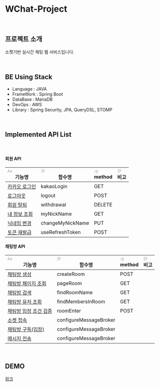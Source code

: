 # WChat-Project

<br/>

## 프로젝트 소개

소켓기반 실시간 채팅 웹 서비스입니다.

<br/>

## BE Using Stack

- Language : JAVA
- FrameWork : Spring Boot
- DataBase : MariaDB
- DevOps : AWS
- Library : Spring Security, JPA, QueryDSL, STOMP

<br/>

## Implemented API List

<article id="95c1e33c-7ff9-4d5b-afdd-19eefea96848" class="page sans"><header><h1 class="page-title"></h1><p class="page-description"></p></header><div class="page-body"><div id="523e8533-59b7-4884-bedd-f46454f132cc" class="collection-content"><h4 class="collection-title">회원 API</h4><table class="collection-content"><thead><tr><th><span class="icon property-icon"><svg viewBox="0 0 16 16" style="width:14px;height:14px;display:block;fill:rgba(55, 53, 47, 0.45);flex-shrink:0;-webkit-backface-visibility:hidden" class="typesTitle"><path d="M0.637695 13.1914C1.0957 13.1914 1.32812 13 1.47852 12.5215L2.24414 10.3887H6.14746L6.90625 12.5215C7.05664 13 7.2959 13.1914 7.74707 13.1914C8.22559 13.1914 8.5332 12.9043 8.5332 12.4531C8.5332 12.2891 8.50586 12.1523 8.44434 11.9678L5.41602 3.79199C5.2041 3.21777 4.82129 2.9375 4.19922 2.9375C3.60449 2.9375 3.21484 3.21777 3.0166 3.78516L-0.0322266 12.002C-0.09375 12.1797 -0.121094 12.3232 -0.121094 12.4668C-0.121094 12.918 0.166016 13.1914 0.637695 13.1914ZM2.63379 9.12402L4.17871 4.68066H4.21973L5.76465 9.12402H2.63379ZM12.2793 13.2324C13.3115 13.2324 14.2891 12.6787 14.7129 11.8037H14.7402V12.5762C14.7471 12.9863 15.0273 13.2393 15.4238 13.2393C15.834 13.2393 16.1143 12.9795 16.1143 12.5215V8.00977C16.1143 6.49902 14.9658 5.52148 13.1543 5.52148C11.7666 5.52148 10.6592 6.08887 10.2695 6.99121C10.1943 7.15527 10.1533 7.3125 10.1533 7.46289C10.1533 7.81152 10.4062 8.04395 10.7686 8.04395C11.0215 8.04395 11.2129 7.94824 11.3496 7.73633C11.7529 6.99121 12.2861 6.65625 13.1064 6.65625C14.0977 6.65625 14.6992 7.20996 14.6992 8.1123V8.67285L12.5664 8.7959C10.7686 8.8916 9.77734 9.69824 9.77734 11.0107C9.77734 12.3369 10.8096 13.2324 12.2793 13.2324ZM12.6621 12.1387C11.8008 12.1387 11.2129 11.667 11.2129 10.9561C11.2129 10.2725 11.7598 9.82129 12.7578 9.75977L14.6992 9.62988V10.3203C14.6992 11.3457 13.7969 12.1387 12.6621 12.1387Z"></path></svg></span>기능명</th><th><span class="icon property-icon"><svg viewBox="0 0 16 16" style="width:14px;height:14px;display:block;fill:rgba(55, 53, 47, 0.45);flex-shrink:0;-webkit-backface-visibility:hidden" class="typesText"><path d="M1.56738 3.25879H14.4258C14.7676 3.25879 15.0479 2.97852 15.0479 2.63672C15.0479 2.29492 14.7744 2.02148 14.4258 2.02148H1.56738C1.21875 2.02148 0.952148 2.29492 0.952148 2.63672C0.952148 2.97852 1.22559 3.25879 1.56738 3.25879ZM1.56738 6.84082H14.4258C14.7676 6.84082 15.0479 6.56055 15.0479 6.21875C15.0479 5.87695 14.7744 5.60352 14.4258 5.60352H1.56738C1.21875 5.60352 0.952148 5.87695 0.952148 6.21875C0.952148 6.56055 1.22559 6.84082 1.56738 6.84082ZM1.56738 10.4229H14.4258C14.7676 10.4229 15.0479 10.1426 15.0479 9.80078C15.0479 9.45898 14.7744 9.18555 14.4258 9.18555H1.56738C1.21875 9.18555 0.952148 9.45898 0.952148 9.80078C0.952148 10.1426 1.22559 10.4229 1.56738 10.4229ZM1.56738 14.0049H8.75879C9.10059 14.0049 9.38086 13.7246 9.38086 13.3828C9.38086 13.041 9.10742 12.7676 8.75879 12.7676H1.56738C1.21875 12.7676 0.952148 13.041 0.952148 13.3828C0.952148 13.7246 1.22559 14.0049 1.56738 14.0049Z"></path></svg></span>함수명</th><th><span class="icon property-icon"><svg viewBox="0 0 16 16" style="width:14px;height:14px;display:block;fill:rgba(55, 53, 47, 0.45);flex-shrink:0;-webkit-backface-visibility:hidden" class="typesMultipleSelect"><path d="M1.91602 4.83789C2.44238 4.83789 2.87305 4.40723 2.87305 3.87402C2.87305 3.34766 2.44238 2.91699 1.91602 2.91699C1.38281 2.91699 0.952148 3.34766 0.952148 3.87402C0.952148 4.40723 1.38281 4.83789 1.91602 4.83789ZM5.1084 4.52344H14.3984C14.7607 4.52344 15.0479 4.23633 15.0479 3.87402C15.0479 3.51172 14.7607 3.22461 14.3984 3.22461H5.1084C4.74609 3.22461 4.45898 3.51172 4.45898 3.87402C4.45898 4.23633 4.74609 4.52344 5.1084 4.52344ZM1.91602 9.03516C2.44238 9.03516 2.87305 8.60449 2.87305 8.07129C2.87305 7.54492 2.44238 7.11426 1.91602 7.11426C1.38281 7.11426 0.952148 7.54492 0.952148 8.07129C0.952148 8.60449 1.38281 9.03516 1.91602 9.03516ZM5.1084 8.7207H14.3984C14.7607 8.7207 15.0479 8.43359 15.0479 8.07129C15.0479 7.70898 14.7607 7.42188 14.3984 7.42188H5.1084C4.74609 7.42188 4.45898 7.70898 4.45898 8.07129C4.45898 8.43359 4.74609 8.7207 5.1084 8.7207ZM1.91602 13.2324C2.44238 13.2324 2.87305 12.8018 2.87305 12.2686C2.87305 11.7422 2.44238 11.3115 1.91602 11.3115C1.38281 11.3115 0.952148 11.7422 0.952148 12.2686C0.952148 12.8018 1.38281 13.2324 1.91602 13.2324ZM5.1084 12.918H14.3984C14.7607 12.918 15.0479 12.6309 15.0479 12.2686C15.0479 11.9062 14.7607 11.6191 14.3984 11.6191H5.1084C4.74609 11.6191 4.45898 11.9062 4.45898 12.2686C4.45898 12.6309 4.74609 12.918 5.1084 12.918Z"></path></svg></span>method</th><th><span class="icon property-icon"><svg viewBox="0 0 16 16" style="width:14px;height:14px;display:block;fill:rgba(55, 53, 47, 0.45);flex-shrink:0;-webkit-backface-visibility:hidden" class="typesText"><path d="M1.56738 3.25879H14.4258C14.7676 3.25879 15.0479 2.97852 15.0479 2.63672C15.0479 2.29492 14.7744 2.02148 14.4258 2.02148H1.56738C1.21875 2.02148 0.952148 2.29492 0.952148 2.63672C0.952148 2.97852 1.22559 3.25879 1.56738 3.25879ZM1.56738 6.84082H14.4258C14.7676 6.84082 15.0479 6.56055 15.0479 6.21875C15.0479 5.87695 14.7744 5.60352 14.4258 5.60352H1.56738C1.21875 5.60352 0.952148 5.87695 0.952148 6.21875C0.952148 6.56055 1.22559 6.84082 1.56738 6.84082ZM1.56738 10.4229H14.4258C14.7676 10.4229 15.0479 10.1426 15.0479 9.80078C15.0479 9.45898 14.7744 9.18555 14.4258 9.18555H1.56738C1.21875 9.18555 0.952148 9.45898 0.952148 9.80078C0.952148 10.1426 1.22559 10.4229 1.56738 10.4229ZM1.56738 14.0049H8.75879C9.10059 14.0049 9.38086 13.7246 9.38086 13.3828C9.38086 13.041 9.10742 12.7676 8.75879 12.7676H1.56738C1.21875 12.7676 0.952148 13.041 0.952148 13.3828C0.952148 13.7246 1.22559 14.0049 1.56738 14.0049Z"></path></svg></span>비고</th></tr></thead><tbody><tr id="a59683c0-ee3b-47eb-b1f3-5d5247bb7e4e"><td class="cell-title"><a href="%E1%84%8C%E1%85%A6%E1%84%86%E1%85%A9%E1%86%A8%20%E1%84%8B%E1%85%A5%E1%86%B9%E1%84%8B%E1%85%B3%E1%86%B7%2095c1e33c7ff94d5bafdd19eefea96848/%E1%84%92%E1%85%AC%E1%84%8B%E1%85%AF%E1%86%AB%20API%20523e853359b74884beddf46454f132cc/%E1%84%8F%E1%85%A1%E1%84%8F%E1%85%A1%E1%84%8B%E1%85%A9%20%E1%84%85%E1%85%A9%E1%84%80%E1%85%B3%E1%84%8B%E1%85%B5%E1%86%AB%20a59683c0ee3b47ebb1f35d5247bb7e4e.html">카카오 로그인</a></td><td class="cell-:RmV">kakaoLogin</td><td class="cell-MLtF"><span class="selected-value select-value-color-blue">GET</span></td><td class="cell-nxQS"></td></tr><tr id="839af4f6-1b79-4c49-9267-c870a865b6a5"><td class="cell-title"><a href="%E1%84%8C%E1%85%A6%E1%84%86%E1%85%A9%E1%86%A8%20%E1%84%8B%E1%85%A5%E1%86%B9%E1%84%8B%E1%85%B3%E1%86%B7%2095c1e33c7ff94d5bafdd19eefea96848/%E1%84%92%E1%85%AC%E1%84%8B%E1%85%AF%E1%86%AB%20API%20523e853359b74884beddf46454f132cc/%E1%84%85%E1%85%A9%E1%84%80%E1%85%B3%E1%84%8B%E1%85%A1%E1%84%8B%E1%85%AE%E1%86%BA%20839af4f61b794c499267c870a865b6a5.html">로그아웃</a></td><td class="cell-:RmV">logout</td><td class="cell-MLtF"><span class="selected-value select-value-color-green">POST</span></td><td class="cell-nxQS"></td></tr><tr id="b8a6e9d9-d165-42fe-8bf7-e74daf4b540c"><td class="cell-title"><a href="%E1%84%8C%E1%85%A6%E1%84%86%E1%85%A9%E1%86%A8%20%E1%84%8B%E1%85%A5%E1%86%B9%E1%84%8B%E1%85%B3%E1%86%B7%2095c1e33c7ff94d5bafdd19eefea96848/%E1%84%92%E1%85%AC%E1%84%8B%E1%85%AF%E1%86%AB%20API%20523e853359b74884beddf46454f132cc/%E1%84%92%E1%85%AC%E1%84%8B%E1%85%AF%E1%86%AB%20%E1%84%90%E1%85%A1%E1%86%AF%E1%84%90%E1%85%AC%20b8a6e9d9d16542fe8bf7e74daf4b540c.html">회원 탈퇴</a></td><td class="cell-:RmV">withdrawal</td><td class="cell-MLtF"><span class="selected-value select-value-color-pink">DELETE</span></td><td class="cell-nxQS"></td></tr><tr id="3d5a2fb3-af59-45d2-bbcc-442497fa044f"><td class="cell-title"><a href="%E1%84%8C%E1%85%A6%E1%84%86%E1%85%A9%E1%86%A8%20%E1%84%8B%E1%85%A5%E1%86%B9%E1%84%8B%E1%85%B3%E1%86%B7%2095c1e33c7ff94d5bafdd19eefea96848/%E1%84%92%E1%85%AC%E1%84%8B%E1%85%AF%E1%86%AB%20API%20523e853359b74884beddf46454f132cc/%E1%84%82%E1%85%A2%20%E1%84%8C%E1%85%A5%E1%86%BC%E1%84%87%E1%85%A9%20%E1%84%8C%E1%85%A9%E1%84%92%E1%85%AC%203d5a2fb3af5945d2bbcc442497fa044f.html">내 정보 조회</a></td><td class="cell-:RmV">myNickName</td><td class="cell-MLtF"><span class="selected-value select-value-color-blue">GET</span></td><td class="cell-nxQS"></td></tr><tr id="5460f0f2-9cd3-4c09-a5bf-b531ff169b2d"><td class="cell-title"><a href="%E1%84%8C%E1%85%A6%E1%84%86%E1%85%A9%E1%86%A8%20%E1%84%8B%E1%85%A5%E1%86%B9%E1%84%8B%E1%85%B3%E1%86%B7%2095c1e33c7ff94d5bafdd19eefea96848/%E1%84%92%E1%85%AC%E1%84%8B%E1%85%AF%E1%86%AB%20API%20523e853359b74884beddf46454f132cc/%E1%84%82%E1%85%B5%E1%86%A8%E1%84%82%E1%85%A6%E1%84%8B%E1%85%B5%E1%86%B7%20%E1%84%87%E1%85%A7%E1%86%AB%E1%84%80%E1%85%A7%E1%86%BC%205460f0f29cd34c09a5bfb531ff169b2d.html">닉네임 변경</a></td><td class="cell-:RmV">changeMyNickName</td><td class="cell-MLtF"><span class="selected-value select-value-color-orange">PUT</span></td><td class="cell-nxQS"></td></tr><tr id="99abfbc5-bc0f-4b5e-889e-de8b4385edb0"><td class="cell-title"><a href="%E1%84%8C%E1%85%A6%E1%84%86%E1%85%A9%E1%86%A8%20%E1%84%8B%E1%85%A5%E1%86%B9%E1%84%8B%E1%85%B3%E1%86%B7%2095c1e33c7ff94d5bafdd19eefea96848/%E1%84%92%E1%85%AC%E1%84%8B%E1%85%AF%E1%86%AB%20API%20523e853359b74884beddf46454f132cc/%E1%84%90%E1%85%A9%E1%84%8F%E1%85%B3%E1%86%AB%20%E1%84%8C%E1%85%A2%E1%84%87%E1%85%A1%E1%86%AF%E1%84%80%E1%85%B3%E1%86%B8%2099abfbc5bc0f4b5e889ede8b4385edb0.html">토큰 재발급</a></td><td class="cell-:RmV">useRefreshToken</td><td class="cell-MLtF"><span class="selected-value select-value-color-green">POST</span></td><td class="cell-nxQS"></td></tr></tbody></table></div><div id="d552484a-dae2-4447-a8a8-0c44b76373bd" class="collection-content"><h4 class="collection-title">채팅방 API</h4><table class="collection-content"><thead><tr><th><span class="icon property-icon"><svg viewBox="0 0 16 16" style="width:14px;height:14px;display:block;fill:rgba(55, 53, 47, 0.45);flex-shrink:0;-webkit-backface-visibility:hidden" class="typesTitle"><path d="M0.637695 13.1914C1.0957 13.1914 1.32812 13 1.47852 12.5215L2.24414 10.3887H6.14746L6.90625 12.5215C7.05664 13 7.2959 13.1914 7.74707 13.1914C8.22559 13.1914 8.5332 12.9043 8.5332 12.4531C8.5332 12.2891 8.50586 12.1523 8.44434 11.9678L5.41602 3.79199C5.2041 3.21777 4.82129 2.9375 4.19922 2.9375C3.60449 2.9375 3.21484 3.21777 3.0166 3.78516L-0.0322266 12.002C-0.09375 12.1797 -0.121094 12.3232 -0.121094 12.4668C-0.121094 12.918 0.166016 13.1914 0.637695 13.1914ZM2.63379 9.12402L4.17871 4.68066H4.21973L5.76465 9.12402H2.63379ZM12.2793 13.2324C13.3115 13.2324 14.2891 12.6787 14.7129 11.8037H14.7402V12.5762C14.7471 12.9863 15.0273 13.2393 15.4238 13.2393C15.834 13.2393 16.1143 12.9795 16.1143 12.5215V8.00977C16.1143 6.49902 14.9658 5.52148 13.1543 5.52148C11.7666 5.52148 10.6592 6.08887 10.2695 6.99121C10.1943 7.15527 10.1533 7.3125 10.1533 7.46289C10.1533 7.81152 10.4062 8.04395 10.7686 8.04395C11.0215 8.04395 11.2129 7.94824 11.3496 7.73633C11.7529 6.99121 12.2861 6.65625 13.1064 6.65625C14.0977 6.65625 14.6992 7.20996 14.6992 8.1123V8.67285L12.5664 8.7959C10.7686 8.8916 9.77734 9.69824 9.77734 11.0107C9.77734 12.3369 10.8096 13.2324 12.2793 13.2324ZM12.6621 12.1387C11.8008 12.1387 11.2129 11.667 11.2129 10.9561C11.2129 10.2725 11.7598 9.82129 12.7578 9.75977L14.6992 9.62988V10.3203C14.6992 11.3457 13.7969 12.1387 12.6621 12.1387Z"></path></svg></span>기능명</th><th><span class="icon property-icon"><svg viewBox="0 0 16 16" style="width:14px;height:14px;display:block;fill:rgba(55, 53, 47, 0.45);flex-shrink:0;-webkit-backface-visibility:hidden" class="typesText"><path d="M1.56738 3.25879H14.4258C14.7676 3.25879 15.0479 2.97852 15.0479 2.63672C15.0479 2.29492 14.7744 2.02148 14.4258 2.02148H1.56738C1.21875 2.02148 0.952148 2.29492 0.952148 2.63672C0.952148 2.97852 1.22559 3.25879 1.56738 3.25879ZM1.56738 6.84082H14.4258C14.7676 6.84082 15.0479 6.56055 15.0479 6.21875C15.0479 5.87695 14.7744 5.60352 14.4258 5.60352H1.56738C1.21875 5.60352 0.952148 5.87695 0.952148 6.21875C0.952148 6.56055 1.22559 6.84082 1.56738 6.84082ZM1.56738 10.4229H14.4258C14.7676 10.4229 15.0479 10.1426 15.0479 9.80078C15.0479 9.45898 14.7744 9.18555 14.4258 9.18555H1.56738C1.21875 9.18555 0.952148 9.45898 0.952148 9.80078C0.952148 10.1426 1.22559 10.4229 1.56738 10.4229ZM1.56738 14.0049H8.75879C9.10059 14.0049 9.38086 13.7246 9.38086 13.3828C9.38086 13.041 9.10742 12.7676 8.75879 12.7676H1.56738C1.21875 12.7676 0.952148 13.041 0.952148 13.3828C0.952148 13.7246 1.22559 14.0049 1.56738 14.0049Z"></path></svg></span>함수명</th><th><span class="icon property-icon"><svg viewBox="0 0 16 16" style="width:14px;height:14px;display:block;fill:rgba(55, 53, 47, 0.45);flex-shrink:0;-webkit-backface-visibility:hidden" class="typesMultipleSelect"><path d="M1.91602 4.83789C2.44238 4.83789 2.87305 4.40723 2.87305 3.87402C2.87305 3.34766 2.44238 2.91699 1.91602 2.91699C1.38281 2.91699 0.952148 3.34766 0.952148 3.87402C0.952148 4.40723 1.38281 4.83789 1.91602 4.83789ZM5.1084 4.52344H14.3984C14.7607 4.52344 15.0479 4.23633 15.0479 3.87402C15.0479 3.51172 14.7607 3.22461 14.3984 3.22461H5.1084C4.74609 3.22461 4.45898 3.51172 4.45898 3.87402C4.45898 4.23633 4.74609 4.52344 5.1084 4.52344ZM1.91602 9.03516C2.44238 9.03516 2.87305 8.60449 2.87305 8.07129C2.87305 7.54492 2.44238 7.11426 1.91602 7.11426C1.38281 7.11426 0.952148 7.54492 0.952148 8.07129C0.952148 8.60449 1.38281 9.03516 1.91602 9.03516ZM5.1084 8.7207H14.3984C14.7607 8.7207 15.0479 8.43359 15.0479 8.07129C15.0479 7.70898 14.7607 7.42188 14.3984 7.42188H5.1084C4.74609 7.42188 4.45898 7.70898 4.45898 8.07129C4.45898 8.43359 4.74609 8.7207 5.1084 8.7207ZM1.91602 13.2324C2.44238 13.2324 2.87305 12.8018 2.87305 12.2686C2.87305 11.7422 2.44238 11.3115 1.91602 11.3115C1.38281 11.3115 0.952148 11.7422 0.952148 12.2686C0.952148 12.8018 1.38281 13.2324 1.91602 13.2324ZM5.1084 12.918H14.3984C14.7607 12.918 15.0479 12.6309 15.0479 12.2686C15.0479 11.9062 14.7607 11.6191 14.3984 11.6191H5.1084C4.74609 11.6191 4.45898 11.9062 4.45898 12.2686C4.45898 12.6309 4.74609 12.918 5.1084 12.918Z"></path></svg></span>method</th><th><span class="icon property-icon"><svg viewBox="0 0 16 16" style="width:14px;height:14px;display:block;fill:rgba(55, 53, 47, 0.45);flex-shrink:0;-webkit-backface-visibility:hidden" class="typesText"><path d="M1.56738 3.25879H14.4258C14.7676 3.25879 15.0479 2.97852 15.0479 2.63672C15.0479 2.29492 14.7744 2.02148 14.4258 2.02148H1.56738C1.21875 2.02148 0.952148 2.29492 0.952148 2.63672C0.952148 2.97852 1.22559 3.25879 1.56738 3.25879ZM1.56738 6.84082H14.4258C14.7676 6.84082 15.0479 6.56055 15.0479 6.21875C15.0479 5.87695 14.7744 5.60352 14.4258 5.60352H1.56738C1.21875 5.60352 0.952148 5.87695 0.952148 6.21875C0.952148 6.56055 1.22559 6.84082 1.56738 6.84082ZM1.56738 10.4229H14.4258C14.7676 10.4229 15.0479 10.1426 15.0479 9.80078C15.0479 9.45898 14.7744 9.18555 14.4258 9.18555H1.56738C1.21875 9.18555 0.952148 9.45898 0.952148 9.80078C0.952148 10.1426 1.22559 10.4229 1.56738 10.4229ZM1.56738 14.0049H8.75879C9.10059 14.0049 9.38086 13.7246 9.38086 13.3828C9.38086 13.041 9.10742 12.7676 8.75879 12.7676H1.56738C1.21875 12.7676 0.952148 13.041 0.952148 13.3828C0.952148 13.7246 1.22559 14.0049 1.56738 14.0049Z"></path></svg></span>비고</th></tr></thead><tbody><tr id="025f5fbd-d4c7-46ee-a006-58aaccff1126"><td class="cell-title"><a href="%E1%84%8C%E1%85%A6%E1%84%86%E1%85%A9%E1%86%A8%20%E1%84%8B%E1%85%A5%E1%86%B9%E1%84%8B%E1%85%B3%E1%86%B7%2095c1e33c7ff94d5bafdd19eefea96848/%E1%84%8E%E1%85%A2%E1%84%90%E1%85%B5%E1%86%BC%E1%84%87%E1%85%A1%E1%86%BC%20API%20d552484adae24447a8a80c44b76373bd/%E1%84%8E%E1%85%A2%E1%84%90%E1%85%B5%E1%86%BC%E1%84%87%E1%85%A1%E1%86%BC%20%E1%84%89%E1%85%A2%E1%86%BC%E1%84%89%E1%85%A5%E1%86%BC%20025f5fbdd4c746eea00658aaccff1126.html">채팅방 생성</a></td><td class="cell-@TW=">createRoom</td><td class="cell-yGC="><span class="selected-value select-value-color-yellow">POST</span></td><td class="cell-fvEm"></td></tr><tr id="665370b6-7d14-4f09-ad8e-d4694c63f44b"><td class="cell-title"><a href="%E1%84%8C%E1%85%A6%E1%84%86%E1%85%A9%E1%86%A8%20%E1%84%8B%E1%85%A5%E1%86%B9%E1%84%8B%E1%85%B3%E1%86%B7%2095c1e33c7ff94d5bafdd19eefea96848/%E1%84%8E%E1%85%A2%E1%84%90%E1%85%B5%E1%86%BC%E1%84%87%E1%85%A1%E1%86%BC%20API%20d552484adae24447a8a80c44b76373bd/%E1%84%8E%E1%85%A2%E1%84%90%E1%85%B5%E1%86%BC%E1%84%87%E1%85%A1%E1%86%BC%20%E1%84%91%E1%85%A6%E1%84%8B%E1%85%B5%E1%84%8C%E1%85%B5%20%E1%84%8C%E1%85%A9%E1%84%92%E1%85%AC%20665370b67d144f09ad8ed4694c63f44b.html">채팅방 페이지 조회</a></td><td class="cell-@TW=">pageRoom</td><td class="cell-yGC="><span class="selected-value select-value-color-blue">GET</span></td><td class="cell-fvEm"></td></tr><tr id="e8dd436c-3b02-442f-a199-43414e930c25"><td class="cell-title"><a href="%E1%84%8C%E1%85%A6%E1%84%86%E1%85%A9%E1%86%A8%20%E1%84%8B%E1%85%A5%E1%86%B9%E1%84%8B%E1%85%B3%E1%86%B7%2095c1e33c7ff94d5bafdd19eefea96848/%E1%84%8E%E1%85%A2%E1%84%90%E1%85%B5%E1%86%BC%E1%84%87%E1%85%A1%E1%86%BC%20API%20d552484adae24447a8a80c44b76373bd/%E1%84%8E%E1%85%A2%E1%84%90%E1%85%B5%E1%86%BC%E1%84%87%E1%85%A1%E1%86%BC%20%E1%84%80%E1%85%A5%E1%86%B7%E1%84%89%E1%85%A2%E1%86%A8%20e8dd436c3b02442fa19943414e930c25.html">채팅방 검색</a></td><td class="cell-@TW=">findRoomName</td><td class="cell-yGC="><span class="selected-value select-value-color-blue">GET</span></td><td class="cell-fvEm"></td></tr><tr id="74f28582-adeb-4341-9e4b-743389841100"><td class="cell-title"><a href="%E1%84%8C%E1%85%A6%E1%84%86%E1%85%A9%E1%86%A8%20%E1%84%8B%E1%85%A5%E1%86%B9%E1%84%8B%E1%85%B3%E1%86%B7%2095c1e33c7ff94d5bafdd19eefea96848/%E1%84%8E%E1%85%A2%E1%84%90%E1%85%B5%E1%86%BC%E1%84%87%E1%85%A1%E1%86%BC%20API%20d552484adae24447a8a80c44b76373bd/%E1%84%8E%E1%85%A2%E1%84%90%E1%85%B5%E1%86%BC%E1%84%87%E1%85%A1%E1%86%BC%20%E1%84%8B%E1%85%B2%E1%84%8C%E1%85%A5%20%E1%84%8C%E1%85%A9%E1%84%92%E1%85%AC%2074f28582adeb43419e4b743389841100.html">채팅방 유저 조회</a></td><td class="cell-@TW=">findMembersInRoom</td><td class="cell-yGC="><span class="selected-value select-value-color-blue">GET</span></td><td class="cell-fvEm"></td></tr><tr id="3ff4e3c0-2551-4402-8407-24fa5976a596"><td class="cell-title"><a href="%E1%84%8C%E1%85%A6%E1%84%86%E1%85%A9%E1%86%A8%20%E1%84%8B%E1%85%A5%E1%86%B9%E1%84%8B%E1%85%B3%E1%86%B7%2095c1e33c7ff94d5bafdd19eefea96848/%E1%84%8E%E1%85%A2%E1%84%90%E1%85%B5%E1%86%BC%E1%84%87%E1%85%A1%E1%86%BC%20API%20d552484adae24447a8a80c44b76373bd/%E1%84%8E%E1%85%A2%E1%84%90%E1%85%B5%E1%86%BC%E1%84%87%E1%85%A1%E1%86%BC%20%E1%84%8B%E1%85%B5%E1%86%B8%E1%84%8C%E1%85%A1%E1%86%BC%20%E1%84%8C%E1%85%A9%E1%84%80%E1%85%A5%E1%86%AB%20%E1%84%80%E1%85%A5%E1%86%B7%E1%84%8C%E1%85%B3%E1%86%BC%203ff4e3c025514402840724fa5976a596.html">채팅방 입장 조건 검증</a></td><td class="cell-@TW=">roomEnter</td><td class="cell-yGC="><span class="selected-value select-value-color-yellow">POST</span></td><td class="cell-fvEm"></td></tr><tr id="f196ef30-af07-44af-86e0-f9d3eddfff33"><td class="cell-title"><a href="%E1%84%8C%E1%85%A6%E1%84%86%E1%85%A9%E1%86%A8%20%E1%84%8B%E1%85%A5%E1%86%B9%E1%84%8B%E1%85%B3%E1%86%B7%2095c1e33c7ff94d5bafdd19eefea96848/%E1%84%8E%E1%85%A2%E1%84%90%E1%85%B5%E1%86%BC%E1%84%87%E1%85%A1%E1%86%BC%20API%20d552484adae24447a8a80c44b76373bd/%E1%84%89%E1%85%A9%E1%84%8F%E1%85%A6%E1%86%BA%20%E1%84%8C%E1%85%A5%E1%86%B8%E1%84%89%E1%85%A9%E1%86%A8%20f196ef30af0744af86e0f9d3eddfff33.html">소켓 접속</a></td><td class="cell-@TW=">configureMessageBroker</td><td class="cell-yGC="></td><td class="cell-fvEm"></td></tr><tr id="ba1729f9-0003-4840-8b8b-78181579efac"><td class="cell-title"><a href="%E1%84%8C%E1%85%A6%E1%84%86%E1%85%A9%E1%86%A8%20%E1%84%8B%E1%85%A5%E1%86%B9%E1%84%8B%E1%85%B3%E1%86%B7%2095c1e33c7ff94d5bafdd19eefea96848/%E1%84%8E%E1%85%A2%E1%84%90%E1%85%B5%E1%86%BC%E1%84%87%E1%85%A1%E1%86%BC%20API%20d552484adae24447a8a80c44b76373bd/%E1%84%8E%E1%85%A2%E1%84%90%E1%85%B5%E1%86%BC%E1%84%87%E1%85%A1%E1%86%BC%20%E1%84%80%E1%85%AE%E1%84%83%E1%85%A9%E1%86%A8(%E1%84%8B%E1%85%B5%E1%86%B8%E1%84%8C%E1%85%A1%E1%86%BC)%20ba1729f9000348408b8b78181579efac.html">채팅방 구독(입장)</a></td><td class="cell-@TW=">configureMessageBroker</td><td class="cell-yGC="></td><td class="cell-fvEm"></td></tr><tr id="d51a5c7c-658a-4a17-9cd9-3f5762e69ef8"><td class="cell-title"><a href="%E1%84%8C%E1%85%A6%E1%84%86%E1%85%A9%E1%86%A8%20%E1%84%8B%E1%85%A5%E1%86%B9%E1%84%8B%E1%85%B3%E1%86%B7%2095c1e33c7ff94d5bafdd19eefea96848/%E1%84%8E%E1%85%A2%E1%84%90%E1%85%B5%E1%86%BC%E1%84%87%E1%85%A1%E1%86%BC%20API%20d552484adae24447a8a80c44b76373bd/%E1%84%86%E1%85%A6%E1%84%89%E1%85%B5%E1%84%8C%E1%85%B5%20%E1%84%8C%E1%85%A5%E1%86%AB%E1%84%89%E1%85%A9%E1%86%BC%20d51a5c7c658a4a179cd93f5762e69ef8.html">메시지 전송</a></td><td class="cell-@TW=">configureMessageBroker</td><td class="cell-yGC="></td><td class="cell-fvEm"></td></tr></tbody></table></div><p id="047e70db-dd47-4024-a08b-1fab81a62119" class="">
</p></div></article>

<br/>

<!--
## 구조
(프로젝트의 폴더 및 파일 구조에 대한 간략한 설명을 제공하여 코드를 참고할 때 도움이 되도록 함) 
-->
## DEMO
[링크](https://web-wchat-project-fe-7hqac2alhi4ekqp.sel4.cloudtype.app/)
